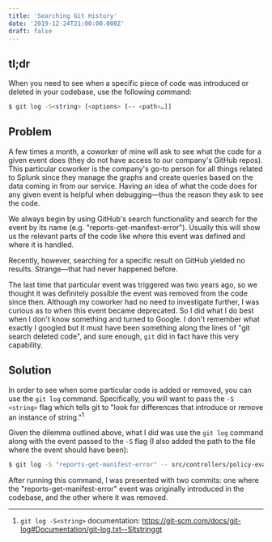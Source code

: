 ```yaml
---
title: 'Searching Git History'
date: '2019-12-24T21:00:00.000Z'
draft: false
---
```


## tl;dr

When you need to see when a specific piece of code was introduced or deleted in your
codebase, use the following command:

```sh
$ git log -S<string> [<options> [-- <path>…]]
```

## Problem

A few times a month, a coworker of mine will ask to see what the code for a given
event does (they do not have access to our company's GitHub repos). This particular
coworker is the company's go-to person for all things related to Splunk since they
manage the graphs and create queries based on the data coming in from our service.
Having an idea of what the code does for any given event is helpful when
debugging—thus the reason they ask to see the code.

We always begin by using GitHub's search functionality and search for the event
by its name (e.g. "reports-get-manifest-error"). Usually this will show us the
relevant parts of the code like where this event was defined and where it is
handled.

Recently, however, searching for a specific result on GitHub yielded no results.
Strange—that had never happened before.

The last time that particular event was triggered was two years ago, so we thought
it was definitely possible the event was removed from the code since then. Although
my coworker had no need to investigate further, I was curious as to when this event
became deprecated. So I did what I do best when I don't know something and turned
to Google. I don't remember what exactly I googled but it must have been something
along the lines of "git search deleted code", and sure enough, `git` did in fact have
this very capability.

## Solution

In order to see when some particular code is added or removed, you can use the `git log`
command. Specifically, you will want to pass the `-S <string>` flag which tells git
to "look for differences that introduce or remove an instance of string."<sup>1</sup>

Given the dilemma outlined above, what I did was use the `git log` command along with
the event passed to the `-S` flag (I also added the path to the file where the
event should have been):

```sh
$ git log -S "reports-get-manifest-error" -- src/controllers/policy-evaluation.js
```

After running this command, I was presented with two commits: one where the
"reports-get-manifest-error" event was originally introduced in the codebase,
and the other where it was removed.

---

1. `git log -S<string>` documentation:
   https://git-scm.com/docs/git-log#Documentation/git-log.txt--Sltstringgt
